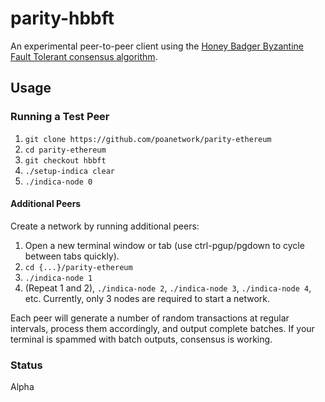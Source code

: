 # parity-hbbft

An experimental peer-to-peer client using the [Honey Badger Byzantine Fault
Tolerant consensus algorithm](https://github.com/poanetwork/hbbft).

## Usage

### Running a Test Peer

1. `git clone https://github.com/poanetwork/parity-ethereum`
1. `cd parity-ethereum`
1. `git checkout hbbft`
1. `./setup-indica clear`
1. `./indica-node 0`

#### Additional Peers

Create a network by running additional peers:

1. Open a new terminal window or tab (use ctrl-pgup/pgdown to cycle between
   tabs quickly).
2. `cd {...}/parity-ethereum`
3. `./indica-node 1`
4. (Repeat 1 and 2), `./indica-node 2`, `./indica-node 3`, `./indica-node 4`,
   etc. Currently, only 3 nodes are required to start a network.

Each peer will generate a number of random transactions at regular intervals,
process them accordingly, and output complete batches. If your terminal is
spammed with batch outputs, consensus is working.

<!--
### Signer Nodes

Running a node with an associated engine signer account allows the node to
participate in proof-of-authority-style consensus algorithms. The
`indica-node-signer` script works exactly like the  `indica-node` script but
requires a bit of set up to add the associated test accounts.

NOTE: This information may be out of date due to ongoing changes to the
engine.

1. Run `setup-indica clear`. This will clear all existing blockchain
   data.
2. Start all 3 nodes as described above.
3. Run `setup-indica-signers` (without `clear` argument).
4. Close all nodes and restart as described above, replacing `indica-node`
   with `indica-node-signer`.
5. Attempt to push a transaction:
```
curl --data '{"jsonrpc":"2.0","method":"personal_sendTransaction","params":[{"from":"0x002eb83d1d04ca12fe1956e67ccaa195848e437f","to":"0x00Bd138aBD70e2F00903268F3Db08f2D25677C9e","value":"0x10000"}, "richie"],"id":0}' -H "Content-Type: application/json" -X POST localhost:8500
```
6. Verify that the transaction was successfully imported to a block and synced (you may have to wait a few seconds):
```
curl --data '{"jsonrpc":"2.0","method":"eth_getBalance","params":["0x00Bd138aBD70e2F00903268F3Db08f2D25677C9e", "latest"],"id":1}' -H "Content-Type: application/json" -X POST localhost:8501
```
   The balance should be `0x1bc16d674ec90000`.
-->


### Status

Alpha